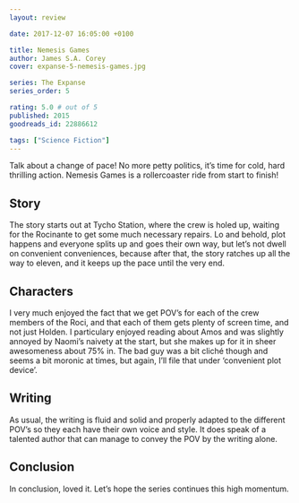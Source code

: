 ```yaml
---
layout: review

date: 2017-12-07 16:05:00 +0100

title: Nemesis Games
author: James S.A. Corey
cover: expanse-5-nemesis-games.jpg

series: The Expanse
series_order: 5

rating: 5.0 # out of 5
published: 2015
goodreads_id: 22886612

tags: ["Science Fiction"]
---
```


Talk about a change of pace! No more petty politics, it’s time for cold, hard thrilling action. Nemesis Games is a rollercoaster ride from start to finish!

<!--more-->

## Story

The story starts out at Tycho Station, where the crew is holed up, waiting for the Rocinante to get some much necessary repairs. Lo and behold, plot happens and everyone splits up and goes their own way, but let’s not dwell on convenient conveniences, because after that, the story ratches up all the way to eleven, and it keeps up the pace until the very end.

## Characters

I very much enjoyed the fact that we get POV’s for each of the crew members of the Roci, and that each of them gets plenty of screen time, and not just Holden. I particulary enjoyed reading about Amos and was slightly annoyed by Naomi’s naivety at the start, but she makes up for it in sheer awesomeness about 75% in. The bad guy was a bit cliché though and seems a bit moronic  at times, but again, I’ll file that under ‘convenient plot device’.

## Writing

As usual, the writing is fluid and solid and properly adapted to the different POV’s so they each have their own voice and style. It does speak of a talented author that can manage to convey the POV by the writing alone.

## Conclusion

In conclusion, loved it. Let’s hope the series continues this high momentum.